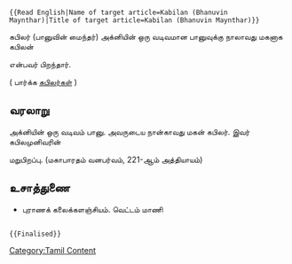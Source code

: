 ```{=mediawiki}
{{Read English|Name of target article=Kabilan (Bhanuvin Maynthar)|Title of target article=Kabilan (Bhanuvin Maynthar)}}
```
கபிலர் (பானுவின் மைந்தர்) அக்னியின் ஒரு வடிவமான பானுவுக்கு நாலாவது மகனாக கபிலன்
என்பவர் பிறந்தார்.

( பார்க்க [கபிலர்கள்](கபிலர்கள் "wikilink") )

## வரலாறு

அக்னியின் ஒரு வடிவம் பானு. அவருடைய நான்காவது மகன் கபிலர். இவர் கபிலமுனிவரின்
மறுபிறப்பு. (மகாபாரதம் வனபர்வம், 221-ஆம் அத்தியாயம்)

## உசாத்துணை

-   புராணக் கலைக்களஞ்சியம். வெட்டம் மாணி

```{=mediawiki}
{{Finalised}}
```
[Category:Tamil Content](Category:Tamil_Content "wikilink")
